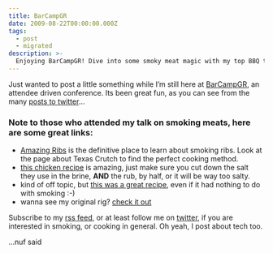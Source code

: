 ```yaml
---
title: BarCampGR
date: 2009-08-22T00:00:00.000Z
tags:
  - post
  - migrated
description: >-
  Enjoying BarCampGR! Dive into some smoky meat magic with my top BBQ tips and recipes. Follow along for cooking secrets and tech musings!
---
```


Just wanted to post a little something while I’m still here at [BarCampGR](http://barcampgr.org/), an attendee driven conference. Its been great fun, as you can see from the many [posts to twitter](http://twitter.com/#search?q=%23barcampgr)…

### Note to those who attended my talk on smoking meats, here are some great links:

- [Amazing Ribs](http://amazingribs.com) is the definitive place to learn about smoking ribs. Look at the page about Texas Crutch to find the perfect cooking method.
- [this chicken recipe](http://getyourgrillon.net/2008/04/21/bite-through-smoked-chicken-skin/) is amazing, just make sure you cut down the salt they use in the brine, **AND** the rub, by half, or it will be way too salty.
- kind of off topic, but [this was a great recipe](http://gist.github.com/129533), even if it had nothing to do with smoking :-)
- wanna see my original rig? [check it out](http://jonmagic.com/2008/11/1/temperature-time)

Subscribe to my [rss feed](http://feeds.feedburner.com/jonmagic), or at least follow me on [twitter](http://twitter.com/jonmagic), if you are interested in smoking, or cooking in general. Oh yeah, I post about tech too.

…nuf said
